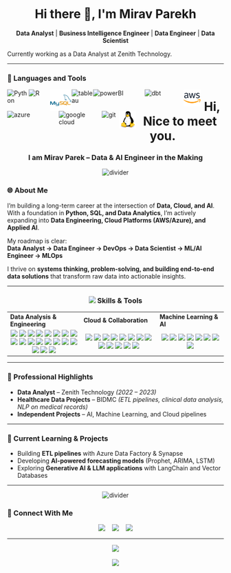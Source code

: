 # <h1 align="center">Hi there 👋, I'm Mirav  Parekh</h1>
<p align="center">
  <strong>Data Analyst</strong> | <strong>Business Intelligence Engineer</strong> | <strong>Data Engineer</strong> | <strong>Data Scientist</strong>
</p>

Currently working as a Data Analyst at Zenith Technology.

---

### 🧰 Languages and Tools

<img align="left" src="https://www.svgrepo.com/show/376344/python.svg" alt="Python" width="50" height="50" />
<img align="left" src="https://upload.wikimedia.org/wikipedia/commons/thumb/1/1b/R_logo.svg/1280px-R_logo.svg.png" alt="R" width="50" height="40"/>
<img align="left" src="https://raw.githubusercontent.com/devicons/devicon/master/icons/mysql/mysql-original-wordmark.svg" alt="mysql" width="50" height="50"/>
<img align="left" src="https://workforceedtech.org/wp-content/uploads/2019/03/Tableau_Logo_resized.png" alt="tableau" width="50" height="50"/>
<img align="left" src="https://pei.com/wp-content/uploads/2016/08/maxresdefaultreduced.jpg" alt="powerBI" width="120" height="50"/> 
<img align="left" src="https://miro.medium.com/v2/resize:fit:1200/1*bs4QsEzWBpQMfwP2cNfrWw.png" alt="dbt" width="90" height="50"/> 
<img align="left" src="https://raw.githubusercontent.com/devicons/devicon/master/icons/amazonwebservices/amazonwebservices-original-wordmark.svg" alt="aws" width="40" height="40"/>
<img align="left" src="https://www.sas.com/en_us/home/refs/cloud/_jcr_content/par/styledcontainer_copy_1392393366/par/image_copy_copy_copy.img.png/1583438477007.png" alt="azure" width="120" height="80"/> 
<img align="left" src="https://download.logo.wine/logo/Google_Cloud_Platform/Google_Cloud_Platform-Logo.wine.png" alt="google cloud" width="100" height="80"/>
<img align="left" src="https://cdn.jsdelivr.net/gh/devicons/devicon/icons/github/github-original.svg" alt="git" width="40" height="40"/> 
<img align="left" src="https://raw.githubusercontent.com/devicons/devicon/master/icons/linux/linux-original.svg" alt="linux" width="40" height="40"/> 

<h1 align="center">
  Hi, Nice to meet you.
</h1>
<h3 align="center">
  I am Mirav Parek – Data & AI Engineer in the Making
</h3>
<div align="center">
  <img src="https://github.com/naruhitokaide/naruhitokaide/blob/main/divider1.png" alt="divider"/>
</div> 

### 🌐 About Me
I’m building a long-term career at the intersection of **Data, Cloud, and AI**. With a foundation in **Python, SQL, and Data Analytics**, I’m actively expanding into **Data Engineering, Cloud Platforms (AWS/Azure), and Applied AI**.

My roadmap is clear:  
**Data Analyst → Data Engineer → DevOps → Data Scientist → ML/AI Engineer → MLOps**  

I thrive on **systems thinking, problem-solving, and building end-to-end data solutions** that transform raw data into actionable insights.

---

<h3 align="center"><img src="https://github.com/naruhitokaide/naruhitokaide/blob/main/code.gif" height="20"/> Skills & Tools</h3>

<div align="center" style="width:100%"> 
  <table>
    <tr>
      <td valign="center" width="100px"><b>Data Analysis & Engineering</b></td>
      <td valign="center" width="100px"><b>Cloud & Collaboration</b></td>
      <td valign="center" width="100px"><b>Machine Learning & AI</b></td>
    </tr>
    <tr>
      <td valign="center" align="center" width="300px">
        <img src="https://img.shields.io/badge/Python-blue" /> 
        <img src="https://img.shields.io/badge/Pandas-blue" /> 
        <img src="https://img.shields.io/badge/NumPy-blue" /> 
        <img src="https://img.shields.io/badge/SciPy-blue" /> 
        <img src="https://img.shields.io/badge/Seaborn-blue" /> 
        <img src="https://img.shields.io/badge/R-blue" /> 
        <img src="https://img.shields.io/badge/SQL-blue" /> 
        <img src="https://img.shields.io/badge/MySQL-blue" /> 
        <img src="https://img.shields.io/badge/PostgreSQL-blue" /> 
        <img src="https://img.shields.io/badge/Snowflake-blue" /> 
        <img src="https://img.shields.io/badge/Excel-blue" /> 
        <img src="https://img.shields.io/badge/ETL-blue" /> 
        <img src="https://img.shields.io/badge/Alteryx-blue" /> 
        <img src="https://img.shields.io/badge/dbt-blue" /> 
        <img src="https://img.shields.io/badge/Airflow-blue" /> 
        <img src="https://img.shields.io/badge/PowerBI-blue" /> 
        <img src="https://img.shields.io/badge/Tableau-blue" /> 
        <img src="https://img.shields.io/badge/Data_Storytelling-blue" />
        <img src="https://img.shields.io/badge/HIPAA-blue" />
      </td>      
      <td valign="center" align="center" width="300px">
        <img src="https://img.shields.io/badge/Azure-blue" /> 
        <img src="https://img.shields.io/badge/Data_Factory-blue" /> 
        <img src="https://img.shields.io/badge/Synapse-blue" /> 
        <img src="https://img.shields.io/badge/AWS-blue" /> 
        <img src="https://img.shields.io/badge/S3-blue" /> 
        <img src="https://img.shields.io/badge/RDS-blue" /> 
        <img src="https://img.shields.io/badge/Git-blue" /> 
        <img src="https://img.shields.io/badge/GitHub-blue" /> 
        <img src="https://img.shields.io/badge/Jira-blue" /> 
        <img src="https://img.shields.io/badge/Agile-blue" /> 
        <img src="https://img.shields.io/badge/Scrum-blue" /> 
        <img src="https://img.shields.io/badge/PowerAutomate-blue" /> 
        <img src="https://img.shields.io/badge/PowerApps-blue" />
      </td>
      <td valign="center" align="center" width="300px">
        <img src="https://img.shields.io/badge/Scikit-learn-blue" /> 
        <img src="https://img.shields.io/badge/Statsmodels-blue" /> 
        <img src="https://img.shields.io/badge/Time-Series-blue" /> 
        <img src="https://img.shields.io/badge/ARIMA-blue" /> 
        <img src="https://img.shields.io/badge/LSTM-blue" /> 
        <img src="https://img.shields.io/badge/Prophet-blue" /> 
        <img src="https://img.shields.io/badge/Generative_AI-blue" /> 
        <img src="https://img.shields.io/badge/Optimization-blue" />
      </td>
    </tr>
  </table>
</div>

---

### 🌟 Professional Highlights
- **Data Analyst** – Zenith Technology *(2022 – 2023)*  
- **Healthcare Data Projects** – BIDMC *(ETL pipelines, clinical data analysis, NLP on medical records)*  
- **Independent Projects** – AI, Machine Learning, and Cloud pipelines  

---

### 🚀 Current Learning & Projects
- Building **ETL pipelines** with Azure Data Factory & Synapse  
- Developing **AI-powered forecasting models** (Prophet, ARIMA, LSTM)  
- Exploring **Generative AI & LLM applications** with LangChain and Vector Databases  

---

<div align="center">
  <img src="https://github.com/naruhitokaide/naruhitokaide/blob/main/divider2.png" alt="divider"/>
</div> 

### 🤝 Connect With Me
<p align="center">
  <a href="https://www.linkedin.com/in/miravparek" target="_blank"><img src="https://img.icons8.com/fluency/2x/linkedin.png" width="50"/></a>
  &nbsp;&nbsp;
  <a href="mailto:your.email@example.com" target="_blank"><img src="https://img.icons8.com/fluency/2x/gmail-new.png" width="50"/></a>
  &nbsp;&nbsp;
  <a href="https://github.com/miravparek" target="_blank"><img src="https://img.icons8.com/fluency/2x/github.png" width="50"/></a>
</p>

---

<div align="center">
  <img src="https://github-readme-streak-stats.herokuapp.com?user=miravparek&theme=tokyonight&hide_border=true&include_all_commits=true&line_height=27"/>
</div>

<p align="center">
  <img src="https://capsule-render.vercel.app/api?type=waving&color=gradient&height=65&section=footer"/>
</p>
